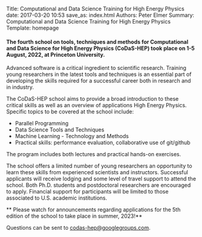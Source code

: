 Title: Computational and Data Science Training for High Energy Physics
date: 2017-03-20 10:53
save_as: index.html
Authors: Peter Elmer
Summary: Computational and Data Science Training for High Energy Physics
Template: homepage

#### The fourth school on tools, techniques and methods for Computational and Data Science for High Energy Physics (CoDaS-HEP) took place on 1-5 August, 2022, at Princeton University. 

Advanced software is a critical ingredient to scientific research. Training young researchers in the latest tools and techniques is an essential part of developing the skills required for a successful career both in research and in industry.

The CoDaS-HEP school aims to provide a broad introduction to these critical skills as well as an overview of applications High Energy Physics. Specific topics to be covered at the school include:

  * Parallel Programming 
  * Data Science Tools and Techniques
  * Machine Learning - Technology and Methods
  * Practical skills: performance evaluation, collaborative use of git/github

The program includes both lectures and practical hands-on exercises.

The school offers a limited number of young researchers an opportunity to learn these skills from experienced scientists and instructors. Successful applicants will receive lodging and some level of travel support to attend the school. Both Ph.D. students and postdoctoral researchers are encouraged to apply. Financial support for participants will be limited to those associated to U.S. academic institutions.

** Please watch for announcements regarding applications for the 5th edition of the school to take place in summer, 2023!**

<!--
The CoDaS-HEP 2022 school will take place at the [Princeton Center for Theoretical Science (PCTS)](https://pcts.princeton.edu/about) in Jadwin Hall on the Princeton University campus.

**18 Apr 2022: Applications for the CoDaS-HEP 2022 school are now being accepted. Please use this [Google Form](https://docs.google.com/forms/d/1NHzl6J-3pmCk4dGjcw593NKlic4o5yL-FkrEQFlv_dk/edit) to apply. The deadline for application is 6 May, 2022. Applicants will be notified regarding acceptance and available travel support by 15 May.**
-->


Questions can be sent to [codas-hep@googlegroups.com](codas-hep@googlegroups.com).
